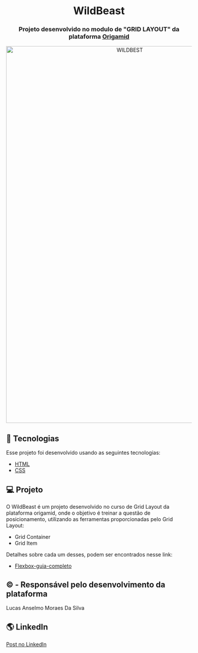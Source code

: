 <h1 align="center">WildBeast</h1>

<h3 align="center">
  Projeto desenvolvido no modulo de "GRID LAYOUT" da plataforma <a href="https://www.origamid.com/">Origamid</a>
</h3>

<p align="center" width="100%">
  <a data-flickr-embed="true" href="https://www.flickr.com/photos/190690980@N06/51185428341/in/dateposted-public/" title="WILDBEST"><img src="https://live.staticflickr.com/65535/51185428341_9e6574ca1c_b.jpg" width="655" height="1024" alt="WILDBEST"></a>
</p>

## 🚀 Tecnologias

Esse projeto foi desenvolvido usando as seguintes tecnologias:

- [HTML](https://developer.mozilla.org/pt-BR/docs/Web/HTML)
- [CSS](https://developer.mozilla.org/pt-BR/docs/Web/CSS)

## 💻 Projeto

O WildBeast é um projeto desenvolvido no curso de Grid Layout da plataforma origamid, onde o objetivo é treinar a questão de posicionamento, utilizando as ferramentas proporcionadas pelo Grid Layout:

- Grid Container
- Grid Item

Detalhes sobre cada um desses, podem ser encontrados nesse link:

- [Flexbox-guia-completo](https://www.origamid.com/projetos/css-grid-layout-guia-completo/)

## © - Responsável pelo desenvolvimento da plataforma

Lucas Anselmo Moraes Da Silva

## 🌎 LinkedIn

<a href="https://www.linkedin.com/posts/lucas-anselmo-moraes-da-silva-543636161_certificado-flexbox-origamid-activity-6785630995182845953-IIxZ">Post no LinkedIn</a>
